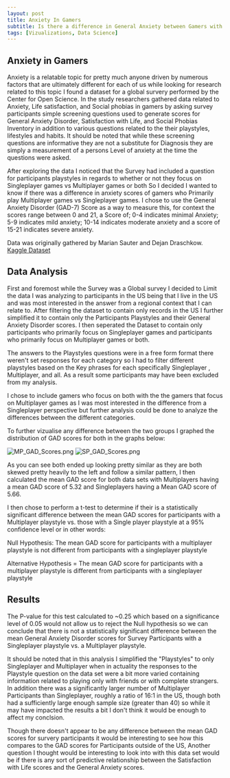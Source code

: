 ```yaml
---
layout: post
title: Anxiety In Gamers
subtitle: Is there a difference in General Anxiety between Gamers with different playstyles?
tags: [Vizualizations, Data Science]
---
```


## Anxiety in Gamers

Anxiety is a relatable topic for pretty much anyone driven by numerous factors that are ultimately different for each of us while looking for research related to this topic I found a dataset for a global survery performed by the Center for Open Science. In the study researchers gathered data related to Anxiety, Life satisfaction, and Social phobias in gamers by asking survey participants simple screening questions used to generate scores for General Anxiety Disorder, Satisfaction with Life, and Social Phobias Inventory in addition to various questions related to the their playstyles, lifestyles and habits. It should be noted that while these screening questions are informative they are not a substitute for Diagnosis they are simply a measurement of a persons Level of anxiety at the time the questions were asked.

After exploring the data I noticed that the Survey had included a question for participants playstyles in regards to whether or not they focus on Singleplayer games vs Multiplayer games or both So I decided I wanted to know if there was a difference in anxiety scores of gamers who Primarily play Multiplayer games vs Singleplayer games. I chose to use the General Anxiety Disorder (GAD-7) Score as a way to measure this, for context the scores range between 0 and 21, a Score of; 0-4 indicates minimal Anxiety; 5-9 indicates mild anxiety; 10-14 indicates moderate anxiety and a score of 15-21 indicates severe anxiety.

Data was originally gathered by Marian Sauter and Dejan Draschkow.
[Kaggle Dataset](https://www.kaggle.com/divyansh22/online-gaming-anxiety-data) 

## Data Analysis

First and foremost while the Survey was a Global survey I decided to Limit the data I was analyzing to participants in the US being that I live in the US and was most interested in the answer from a regional context that I can relate to. After filtering the dataset to contain only records in the US I further simplified it to contain only the Participants Playstyles and their General Anxiety Disorder scores. I then seperated the Dataset to contain only participants who primarily focus on Singleplayer games and participants who primarily focus on Multiplayer games or both. 

The answers to the Playstyles questions were in a free form format there weren't set responses for each category so I had to filter different playstyles based on the Key phrases for each specifically Singleplayer , Multiplayer, and all. As a result some participants may have been excluded from my analysis. 

> 
I chose to include gamers who focus on both with the the gamers that focus on Multiplayer games as I was most interested in the difference from a Singleplayer perspective but further analysis could be done to analyze the differences between the different categories.

To further vizualise any difference between the two groups I graphed the distribution of GAD scores for both in the graphs below:

![MP_GAD_Scores.png](.../assets/img/OnlineGamingAnxiety/MP_GAD_Scores.png) ![SP_GAD_Scores.png](.../assets/img/OnlineGamingAnxiety/SP_GAD_Scores.png)

As you can see both ended up looking pretty similar as they are both skewed pretty heavily to the left and follow a similar pattern, I then calculated the mean GAD score for both data sets with Multiplayers having a mean GAD score of 5.32 and Singleplayers having a Mean GAD score of 5.66.

I then chose to perform a t-test to determine if their is a statistically significant difference between the mean GAD scores for participants with a Multiplayer playstyle vs. those with a Single player playstyle at a 95% confidence level or in other words:

Null Hypothesis: The mean GAD score for participants with a multiplayer playstyle is not different from participants with a singleplayer playstyle

Alternative Hypothesis = The mean GAD score for participants with a multiplayer playstyle is different from participants with a singleplayer playstyle

## Results

The P-value for this test calculated to ~0.25 which based on a significance level of 0.05 would not allow us to reject the Null hypothesis so we can conclude that there is not a statistically significant difference between the mean General Anxiety Disorder scores for Survey Participants with a Singleplayer playstyle vs. a Multiplayer playstyle.

It should be noted that in this analysis I simplified the "Playstyles" to only Singleplayer and Multiplayer when in actuality the responses to the Playstyle question on the data set were a bit more varied containing information related to playing only with friends or with complete strangers. In addition there was a significantly larger number of Multiplayer Participants than Singleplayer, roughly a ratio of 16:1 in the US, though both had a sufficiently large enough sample size (greater than 40) so while it may have impacted the results a bit I don't think it would be enough to affect my conclsion.

Though there doesn't appear to be any difference between the mean GAD scores for survery participants it would be interesting to see how this compares to the GAD scores for Participants outside of the US, Another question I thought would be interesting to look into with this data set would be if there is any sort of predictive relationship between the Satisfaction with Life scores and the General Anxiety scores.
